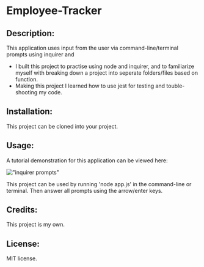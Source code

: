 # Employee-Tracker

## Description:

This application uses input from the user via command-line/terminal prompts using inquirer and 
  - I built this project to practise using node and inquirer, and to familiarize myself with breaking down a project into seperate folders/files based on function.
  - Making this project I learned how to use jest for testing and touble-shooting my code.
  
## Installation:
This project can be cloned into your project.

## Usage:

A tutorial demonstration for this application can be viewed here: 

!["inquirer prompts"](./images/inquirer-prompts.png)

This project can be used by running 'node app.js' in the command-line or terminal. Then answer all prompts using the arrow/enter keys.

## Credits:
This project is my own.

## License:
MIT license.
